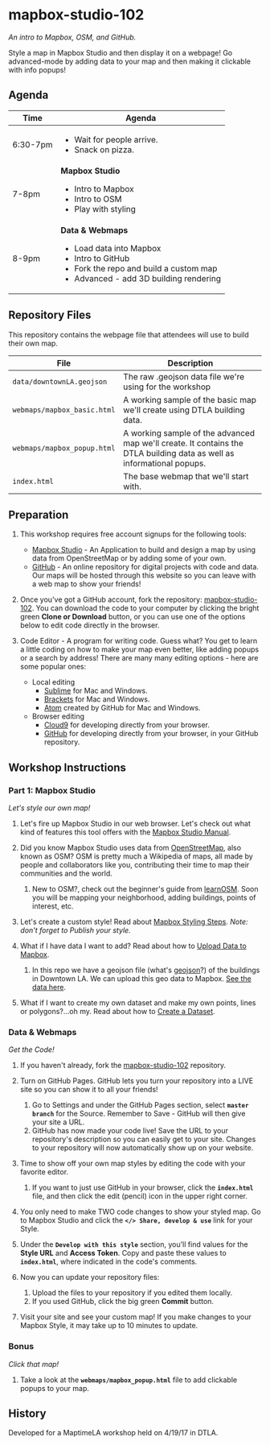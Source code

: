 # mapbox-studio-102
*An intro to Mapbox, OSM, and GitHub.*

Style a map in Mapbox Studio and then display it on a webpage!  Go advanced-mode by adding data to your map and then making it clickable with info popups!

## Agenda

Time | Agenda |
------ | ----- |
6:30-7pm | <ul><li>Wait for people arrive.</li><li>Snack on pizza.</li></ul> |
7-8pm | **Mapbox Studio**<br><ul><li>Intro to Mapbox</li><li>Intro to OSM</li><li>Play with styling</li></ul> |
8-9pm | **Data & Webmaps**<br><ul><li>Load data into Mapbox</li><li>Intro to GitHub</li><li>Fork the repo and build a custom map</li><li>Advanced - add 3D building rendering</li></ul> |
 
 ## Repository Files
 
 This repository contains the webpage file that attendees will use to build their own map.
 
 File | Description |
------|-------------|
`data/downtownLA.geojson` | The raw .geojson data file we're using for the workshop |
`webmaps/mapbox_basic.html` | A working sample of the basic map we'll create using DTLA building data. |
`webmaps/mapbox_popup.html` | A working sample of the advanced map we'll create.  It contains the DTLA building data as well as informational popups. |
`index.html` | The base webmap that we'll start with. |

## Preparation

1. This workshop requires free account signups for the following tools:
   * [Mapbox Studio](https://www.mapbox.com/studio/) - An Application to build and design a map by using data from OpenStreetMap or by adding some of your own.
   * [GitHub](https://github.com/) - An online repository for digital projects with code and data. Our maps will be hosted through this website so you can leave with a web map to show your friends!

2. Once you've got a GitHub account, fork the repository: [mapbox-studio-102](https://github.com/matikin9/mapbox-studio-102/). You can download the code to your computer by clicking the bright green **Clone or Download** button, or you can use one of the options below to edit code directly in the browser.

3. Code Editor - A program for writing code. Guess what? You get to learn a little coding on how to make your map even better, like adding popups or a search by address! There are many many editing options - here are some popular ones:
   * Local editing
      * [Sublime](https://www.sublimetext.com/) for Mac and Windows.
      * [Brackets](http://brackets.io/) for Mac and Windows.
      * [Atom](https://atom.io/) created by GitHub for Mac and Windows.
   * Browser editing
      * [Cloud9](https://c9.io) for developing directly from your browser.
      * [GitHub](https://github.com) for developing directly from your browser, in your GitHub repository.

## Workshop Instructions

### Part 1: Mapbox Studio
*Let's style our own map!*

1. Let's fire up Mapbox Studio in our web browser. Let's check out what kind of features this tool offers with the [Mapbox Studio Manual](https://www.mapbox.com/help/studio-manual/).

2. Did you know Mapbox Studio uses data from [OpenStreetMap](http://www.openstreetmap.org/), also known as OSM? OSM is pretty much a Wikipedia of maps, all made by people and collaborators like you, contributing their time to map their communities and the world.
   1. New to OSM?, check out the beginner's guide from [learnOSM](http://learnosm.org/en/). Soon you will be mapping your neighborhood, adding buildings, points of interest, etc.
   
3. Let's create a custom style! Read about [Mapbox Styling Steps](https://www.mapbox.com/help/create-a-custom-style/).  *Note: don't forget to Publish your style.*

4. What if I have data I want to add? Read about how to [Upload Data to Mapbox](https://www.mapbox.com/help/uploads/).
   1. In this repo we have a geojson file (what's [geojson](http://geojson.org/)?) of the buildings in Downtown LA. We can upload this geo data to Mapbox. [See the data here](https://github.com/matikin9/mapbox-studio-102/blob/master/data/downtownLA.geojson).

5. What if I want to create my own dataset and make my own points, lines or polygons?...oh my.  Read about how to [Create a Dataset](https://www.mapbox.com/help/add-points-pt-1/#create-a-dataset).

### Data & Webmaps
*Get the Code!*

1. If you haven't already, fork the [mapbox-studio-102](https://github.com/matikin9/mapbox-studio-102/) repository.

2. Turn on GitHub Pages.  GitHub lets you turn your repository into a LIVE site so you can show it to all your friends!
   1. Go to Settings and under the GitHub Pages section, select **`master branch`** for the Source.  Remember to Save - GitHub will then give your site a URL.
   2. GitHub has now made your code live!  Save the URL to your repository's description so you can easily get to your site.  Changes to your repository will now automatically show up on your website.
   
3. Time to show off your own map styles by editing the code with your favorite editor.
   1. If you want to just use GitHub in your browser, click the **`index.html`** file, and then click the edit (pencil) icon in the upper right corner.

4. You only need to make TWO code changes to show your styled map.  Go to Mapbox Studio and click the **`</> Share, develop & use`** link for your Style.

5. Under the **`Develop with this style`** section, you'll find values for the **Style URL** and **Access Token**.  Copy and paste these values to  **`index.html`**, where indicated in the code's comments.

6. Now you can update your repository files:
   1. Upload the files to your repository if you edited them locally.
   2. If you used GitHub, click the big green **Commit** button.

7. Visit your site and see your custom map!  If you make changes to your Mapbox Style, it may take up to 10 minutes to update.

### Bonus
*Click that map!*

1. Take a look at the **`webmaps/mapbox_popup.html`** file to add clickable popups to your map.

## History

Developed for a MaptimeLA workshop held on 4/19/17 in DTLA.
